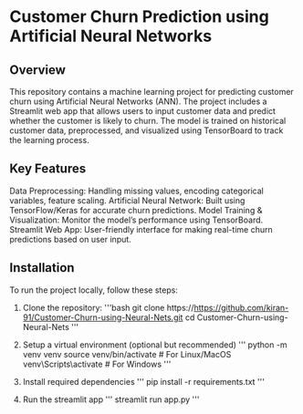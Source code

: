 # Customer Churn Prediction using Artificial Neural Networks

## Overview
This repository contains a machine learning project for predicting customer churn using Artificial Neural Networks (ANN). The project includes a Streamlit web app that allows users to input customer data and predict whether the customer is likely to churn. The model is trained on historical customer data, preprocessed, and visualized using TensorBoard to track the learning process.

## Key Features
Data Preprocessing: Handling missing values, encoding categorical variables, feature scaling.
Artificial Neural Network: Built using TensorFlow/Keras for accurate churn predictions.
Model Training & Visualization: Monitor the model’s performance using TensorBoard.
Streamlit Web App: User-friendly interface for making real-time churn predictions based on user input.

## Installation
To run the project locally, follow these steps:

1. Clone the repository:
'''bash
git clone https://https://github.com/kiran-91/Customer-Churn-using-Neural-Nets.git
cd Customer-Churn-using-Neural-Nets
'''


2. Setup a virtual environment (optional but recommended)
''' 
python -m venv venv
source venv/bin/activate  # For Linux/MacOS
venv\Scripts\activate  # For Windows
'''
3. Install required dependencies 
'''
pip install -r requirements.txt
'''
4. Run the streamlit app
''' 
streamlit run app.py
'''


